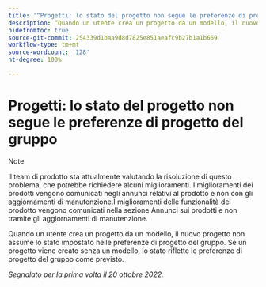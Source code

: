 ```yaml
---
title: '“Progetti: lo stato del progetto non segue le preferenze di progetto del gruppo”'
description: “Quando un utente crea un progetto da un modello, il nuovo progetto non assume lo stato impostato nelle preferenze di progetto del gruppo. Se un progetto viene creato senza un modello, lo stato riflette le preferenze di progetto del gruppo come previsto.”
hidefromtoc: true
source-git-commit: 254339d1baa9d8d7825e851aeafc9b27b1a1b669
workflow-type: tm+mt
source-wordcount: '128'
ht-degree: 100%

---
```



# Progetti: lo stato del progetto non segue le preferenze di progetto del gruppo

>[!NOTE]
>
>Il team di prodotto sta attualmente valutando la risoluzione di questo problema, che potrebbe richiedere alcuni miglioramenti. I miglioramenti dei prodotti vengono comunicati negli annunci relativi al prodotto e non con gli aggiornamenti di manutenzione.I miglioramenti delle funzionalità del prodotto vengono comunicati nella sezione Annunci sui prodotti e non tramite gli aggiornamenti di manutenzione.

Quando un utente crea un progetto da un modello, il nuovo progetto non assume lo stato impostato nelle preferenze di progetto del gruppo. Se un progetto viene creato senza un modello, lo stato riflette le preferenze di progetto del gruppo come previsto.

_Segnalato per la prima volta il 20 ottobre 2022._

